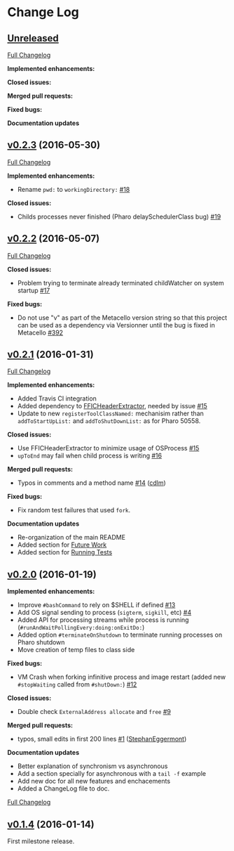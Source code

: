 # Change Log

## [Unreleased](https://github.com/marianopeck/OSSubprocess/tree/HEAD)

[Full Changelog](https://github.com/marianopeck/OSSubprocess/compare/v0.2.3...HEAD)

**Implemented enhancements:**

**Closed issues:**

**Merged pull requests:**

**Fixed bugs:**

**Documentation updates**



## [v0.2.3](https://github.com/marianopeck/OSSubprocess/tree/v0.2.3) (2016-05-30)

[Full Changelog](https://github.com/marianopeck/OSSubprocess/compare/v0.2.2...v0.2.3)

**Implemented enhancements:**

- Rename `pwd:` to `workingDirectory:` [\#18](https://github.com/marianopeck/OSSubprocess/issues/18)

**Closed issues:**

- Childs processes never finished (Pharo delaySchedulerClass bug) [\#19](https://github.com/marianopeck/OSSubprocess/issues/19)


## [v0.2.2](https://github.com/marianopeck/OSSubprocess/tree/v0.2.2) (2016-05-07)

[Full Changelog](https://github.com/marianopeck/OSSubprocess/compare/v0.2.1...v0.2.2)

**Closed issues:**

- Problem trying to terminate already terminated childWatcher on system startup [\#17](https://github.com/marianopeck/OSSubprocess/issues/17)

**Fixed bugs:**

- Do not use "v" as part of the Metacello version string so that this project can be used as a dependency via Versionner until the bug is fixed in Metacello [\#392](https://github.com/dalehenrich/metacello-work/issues/392)


## [v0.2.1](https://github.com/marianopeck/OSSubprocess/tree/v0.2.1) (2016-01-31)

[Full Changelog](https://github.com/marianopeck/OSSubprocess/compare/v0.2.0...v0.2.1)

**Implemented enhancements:**

- Added Travis CI integration
- Added dependency to [FFICHeaderExtractor](https://github.com/marianopeck/FFICHeaderExtractor), needed by issue [\#15](https://github.com/marianopeck/OSSubprocess/issues/15)
- Update to new `registerToolClassNamed:` mechanisim rather than `addToStartUpList:` and `addToShutDownList:` as for Pharo 50558.

**Closed issues:**

- Use FFICHeaderExtractor to minimize usage of OSProcess [\#15](https://github.com/marianopeck/OSSubprocess/issues/15)
- `upToEnd` may fail when child process is writing [\#16](https://github.com/marianopeck/OSSubprocess/issues/16)

**Merged pull requests:**

- Typos in comments and a method name [\#14](https://github.com/marianopeck/OSSubprocess/pull/14) ([cdlm](https://github.com/cdlm))

**Fixed bugs:**

- Fix random test failures that used `fork`.

**Documentation updates**

- Re-organization of the main README
- Added section for [Future Work](https://github.com/marianopeck/OSSubprocess#future-work)
- Added section for [Running Tests](https://github.com/marianopeck/OSSubprocess#running-the-tests)


## [v0.2.0](https://github.com/marianopeck/OSSubprocess/tree/v0.2.0) (2016-01-19)


**Implemented enhancements:**

- Improve `#bashCommand` to rely on $SHELL if defined  [\#13](https://github.com/marianopeck/OSSubprocess/issues/13)
- Add OS signal sending to process (`sigterm`, `sigkill`, etc) [\#4](https://github.com/marianopeck/OSSubprocess/issues/4)
- Added API for processing streams while process is running (`#runAndWaitPollingEvery:doing:onExitDo:`)
- Added option `#terminateOnShutdown` to terminate running processes on Pharo shutdown
- Move creation of temp files to class side

**Fixed bugs:**

- VM Crash when forking infinitive process and image restart (added new `#stopWaiting` called from `#shutDown:`)  [\#12](https://github.com/marianopeck/OSSubprocess/issues/12)

**Closed issues:**

- Double check `ExternalAddress allocate`  and `free` [\#9](https://github.com/marianopeck/OSSubprocess/issues/9)

**Merged pull requests:**

- typos, small edits in first 200 lines [\#1](https://github.com/marianopeck/OSSubprocess/pull/1) ([StephanEggermont](https://github.com/StephanEggermont))

**Documentation updates**

- Better explanation of synchronism vs asynchronous
- Add a section specially for asynchronous with a `tail -f` example
- Add new doc for all new features and enchacements
- Added a ChangeLog file to doc.

[Full Changelog](https://github.com/marianopeck/OSSubprocess/compare/v0.1.4...v0.2.0)


## [v0.1.4](https://github.com/marianopeck/OSSubprocess/tree/v0.1.4) (2016-01-14)
First milestone release.
